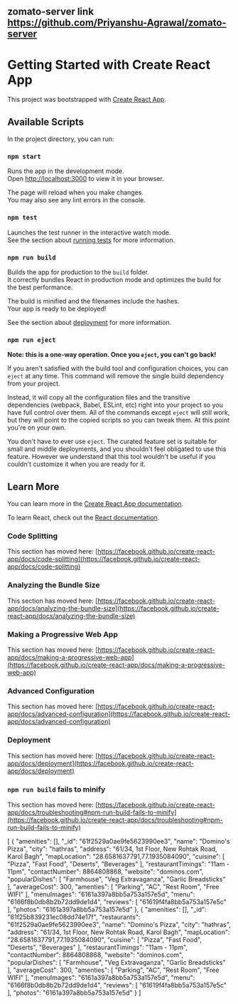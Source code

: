 ## zomato-server link https://github.com/Priyanshu-Agrawal/zomato-server

# Getting Started with Create React App

This project was bootstrapped with [Create React App](https://github.com/facebook/create-react-app).

## Available Scripts

In the project directory, you can run:

### `npm start`

Runs the app in the development mode.\
Open [http://localhost:3000](http://localhost:3000) to view it in your browser.

The page will reload when you make changes.\
You may also see any lint errors in the console.

### `npm test`

Launches the test runner in the interactive watch mode.\
See the section about [running tests](https://facebook.github.io/create-react-app/docs/running-tests) for more information.

### `npm run build`

Builds the app for production to the `build` folder.\
It correctly bundles React in production mode and optimizes the build for the best performance.

The build is minified and the filenames include the hashes.\
Your app is ready to be deployed!

See the section about [deployment](https://facebook.github.io/create-react-app/docs/deployment) for more information.

### `npm run eject`

**Note: this is a one-way operation. Once you `eject`, you can't go back!**

If you aren't satisfied with the build tool and configuration choices, you can `eject` at any time. This command will remove the single build dependency from your project.

Instead, it will copy all the configuration files and the transitive dependencies (webpack, Babel, ESLint, etc) right into your project so you have full control over them. All of the commands except `eject` will still work, but they will point to the copied scripts so you can tweak them. At this point you're on your own.

You don't have to ever use `eject`. The curated feature set is suitable for small and middle deployments, and you shouldn't feel obligated to use this feature. However we understand that this tool wouldn't be useful if you couldn't customize it when you are ready for it.

## Learn More

You can learn more in the [Create React App documentation](https://facebook.github.io/create-react-app/docs/getting-started).

To learn React, check out the [React documentation](https://reactjs.org/).

### Code Splitting

This section has moved here: [https://facebook.github.io/create-react-app/docs/code-splitting](https://facebook.github.io/create-react-app/docs/code-splitting)

### Analyzing the Bundle Size

This section has moved here: [https://facebook.github.io/create-react-app/docs/analyzing-the-bundle-size](https://facebook.github.io/create-react-app/docs/analyzing-the-bundle-size)

### Making a Progressive Web App

This section has moved here: [https://facebook.github.io/create-react-app/docs/making-a-progressive-web-app](https://facebook.github.io/create-react-app/docs/making-a-progressive-web-app)

### Advanced Configuration

This section has moved here: [https://facebook.github.io/create-react-app/docs/advanced-configuration](https://facebook.github.io/create-react-app/docs/advanced-configuration)

### Deployment

This section has moved here: [https://facebook.github.io/create-react-app/docs/deployment](https://facebook.github.io/create-react-app/docs/deployment)

### `npm run build` fails to minify

This section has moved here: [https://facebook.github.io/create-react-app/docs/troubleshooting#npm-run-build-fails-to-minify](https://facebook.github.io/create-react-app/docs/troubleshooting#npm-run-build-fails-to-minify)


[
    {
        "amenities": [],
        "_id": "61f2529a0ae9fe5623990ee3",
        "name": "Domino's Pizza",
        "city": "hathras",
        "address": "61/34, 1st Floor, New Rohtak Road, Karol Bagh",
        "mapLocation": "28.6581637791,77.1935084090",
        "cuisine": [
            "Pizza",
            "Fast Food",
            "Deserts",
            "Beverages"
        ],
        "restaurantTimings": "11am - 11pm",
        "contactNumber": 8864808868,
        "website": "dominos.com",
        "popularDishes": [
            "Farmhouse",
            "Veg Extravaganza",
            "Garlic Breadsticks"
        ],
        "averageCost": 300,
        "amenties": [
            "Parking",
            "AC",
            "Rest Room",
            "Free WIFI"
        ],
        "menuImages": "6161a397a8bb5a753a157e5d",
        "menu": "6166f8b0db8b2b72dd9de1d4",
        "reviews": [
            "61619f4fa8bb5a753a157e5c"
        ],
        "photos": "6161a397a8bb5a753a157e5d"
    },
    {
        "amenities": [],
        "_id": "61f25b839231ec08dd74e17f",
        "restaurants": "61f2529a0ae9fe5623990ee3",
        "name": "Domino's Pizza",
        "city": "hathras",
        "address": "61/34, 1st Floor, New Rohtak Road, Karol Bagh",
        "mapLocation": "28.6581637791,77.1935084090",
        "cuisine": [
            "Pizza",
            "Fast Food",
            "Deserts",
            "Beverages"
        ],
        "restaurantTimings": "11am - 11pm",
        "contactNumber": 8864808868,
        "website": "dominos.com",
        "popularDishes": [
            "Farmhouse",
            "Veg Extravaganza",
            "Garlic Breadsticks"
        ],
        "averageCost": 300,
        "amenties": [
            "Parking",
            "AC",
            "Rest Room",
            "Free WIFI"
        ],
        "menuImages": "6161a397a8bb5a753a157e5d",
        "menu": "6166f8b0db8b2b72dd9de1d4",
        "reviews": [
            "61619f4fa8bb5a753a157e5c"
        ],
        "photos": "6161a397a8bb5a753a157e5d"
    }
]
